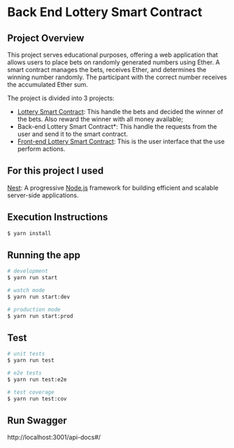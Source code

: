 
# Back End Lottery Smart Contract

## Project Overview

This project serves educational purposes, offering a web application that allows users to place bets on randomly generated numbers using Ether. A smart contract manages the bets, receives Ether, and determines the winning number randomly. The participant with the correct number receives the accumulated Ether sum.

The project is divided into 3 projects:

 - [Lottery Smart Contract](https://github.com/JeanRiffel/lottery-smart-contract): This handle the bets and decided the winner of the bets. Also reward the winner with all money available;
- Back-end Lottery Smart Contract*:  This handle the requests from the user and send it to the smart contract.
- [Front-end Lottery Smart Contract](https://github.com/JeanRiffel/front-end-lottery-smart-contract): This is the user interface that the use perform actions.


## For this project I used

[Nest](https://github.com/nestjs/nest): A progressive <a href="http://nodejs.org" target="_blank">Node.js</a> framework for building efficient and scalable server-side applications.



## Execution Instructions

```bash
$ yarn install
```

## Running the app

```bash
# development
$ yarn run start

# watch mode
$ yarn run start:dev

# production mode
$ yarn run start:prod
```

## Test

```bash
# unit tests
$ yarn run test

# e2e tests
$ yarn run test:e2e

# test coverage
$ yarn run test:cov
```

## Run Swagger

http://localhost:3001/api-docs#/
